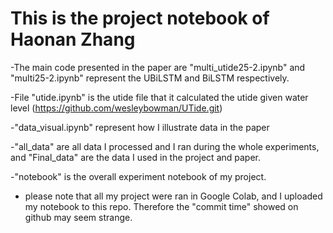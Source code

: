 # This is the project notebook of Haonan Zhang

 -The main code presented in the paper are "multi_utide25-2.ipynb" and "multi25-2.ipynb" represent the UBiLSTM and BiLSTM respectively.
 
 -File "utide.ipynb" is the utide file that it calculated the utide given water level (https://github.com/wesleybowman/UTide.git)
 
 -"data_visual.ipynb" represent how I illustrate data in the paper
 
 -"all_data" are all data I processed and I ran during the whole experiments, and "Final_data" are the data I used in the project and paper.
 
 -"notebook" is the overall experiment notebook of my project.

 - please note that all my project were ran in Google Colab, and I uploaded my notebook to this repo. Therefore the "commit time" showed on github may seem strange.
